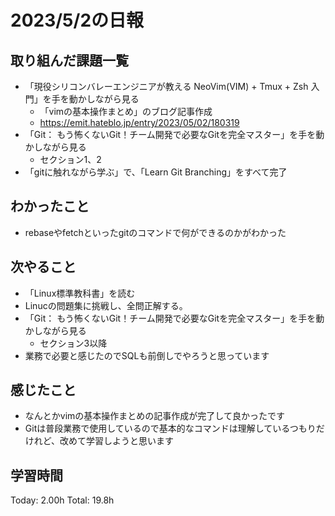 # 2023/5/2の日報
## 取り組んだ課題一覧
* 「現役シリコンバレーエンジニアが教える NeoVim(VIM) + Tmux + Zsh 入門」を手を動かしながら見る
    * 「vimの基本操作まとめ」のブログ記事作成
    * https://emit.hateblo.jp/entry/2023/05/02/180319
* 「Git： もう怖くないGit！チーム開発で必要なGitを完全マスター」を手を動かしながら見る
    * セクション1、2
* 「gitに触れながら学ぶ」で、「Learn Git Branching」をすべて完了
## わかったこと
* rebaseやfetchといったgitのコマンドで何ができるのかがわかった
## 次やること
* 「Linux標準教科書」を読む
* Linucの問題集に挑戦し、全問正解する。
* 「Git： もう怖くないGit！チーム開発で必要なGitを完全マスター」を手を動かしながら見る
    * セクション3以降
* 業務で必要と感じたのでSQLも前倒しでやろうと思っています
## 感じたこと
* なんとかvimの基本操作まとめの記事作成が完了して良かったです
* Gitは普段業務で使用しているので基本的なコマンドは理解しているつもりだけれど、改めて学習しようと思います
## 学習時間
Today: 2.00h
Total: 19.8h